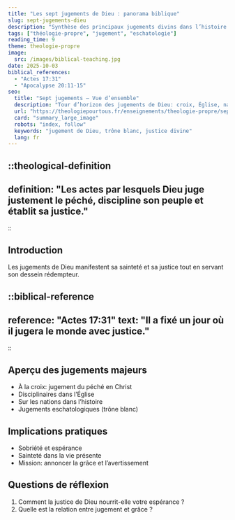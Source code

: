```yaml
---
title: "Les sept jugements de Dieu : panorama biblique"
slug: sept-jugements-dieu
description: "Synthèse des principaux jugements divins dans l’histoire du salut."
tags: ["théologie-propre", "jugement", "eschatologie"]
reading_time: 9
theme: theologie-propre
image:
  src: /images/biblical-teaching.jpg
date: 2025-10-03
biblical_references:
  - "Actes 17:31"
  - "Apocalypse 20:11-15"
seo:
  title: "Sept jugements — Vue d’ensemble"
  description: "Tour d’horizon des jugements de Dieu: croix, Église, nations, Israël, Babylone, trône blanc, etc."
  url: "https://theologiepourtous.fr/enseignements/theologie-propre/sept-jugements-dieu"
  card: "summary_large_image"
  robots: "index, follow"
  keywords: "jugement de Dieu, trône blanc, justice divine"
  lang: fr
---
```


::theological-definition
---
definition: "Les actes par lesquels Dieu juge justement le péché, discipline son peuple et établit sa justice."
---
::

## Introduction

Les jugements de Dieu manifestent sa sainteté et sa justice tout en servant son dessein rédempteur.

::biblical-reference
---
reference: "Actes 17:31"
text: "Il a fixé un jour où il jugera le monde avec justice."
---
::

## Aperçu des jugements majeurs
- À la croix: jugement du péché en Christ
- Disciplinaires dans l’Église
- Sur les nations dans l’histoire
- Jugements eschatologiques (trône blanc)

## Implications pratiques
- Sobriété et espérance
- Sainteté dans la vie présente
- Mission: annoncer la grâce et l’avertissement

## Questions de réflexion
1. Comment la justice de Dieu nourrit-elle votre espérance ?
2. Quelle est la relation entre jugement et grâce ?
